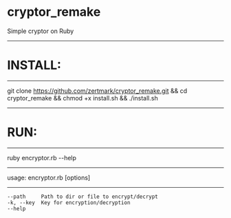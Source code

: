 # cryptor_remake
Simple cryptor on Ruby 
***
# INSTALL:
***
git clone https://github.com/zertmark/cryptor_remake.git && cd cryptor_remake && chmod +x install.sh && ./install.sh
***
# RUN:
***
ruby encryptor.rb --help
***
usage: encryptor.rb [options]
***

    --path     Path to dir or file to encrypt/decrypt
    -k, --key  Key for encryption/decryption
    --help 

